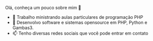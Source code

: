 Olá, conheça um pouco sobre mim 👋

- 🔭 Trabalho ministrando aulas particulares de programação PHP
- 👯 Desenvolvo software e sistemas opensource em PHP, Python e Gambas3.
- 📫 Tenho diversas redes sociais que você pode entrar em contato
